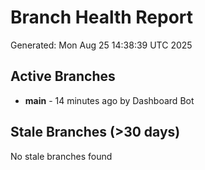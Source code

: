 # Branch Health Report
Generated: Mon Aug 25 14:38:39 UTC 2025

## Active Branches
- **main** - 14 minutes ago by Dashboard Bot

## Stale Branches (>30 days)
No stale branches found
